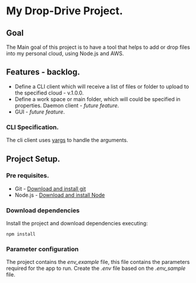# My Drop-Drive Project.
## Goal
The Main goal of this project is to have a tool that helps to add or drop files into my personal cloud, using Node.js and AWS.

## Features - backlog.
+ Define a CLI client which will receive a list of files or folder to upload to the specified cloud - v.1.0.0.
+ Define a work space or main folder, which will could be specified in properties. Daemon client - _future feature_.
+ GUI - _future feature_.

### CLI Specification.
The cli client uses [yargs](https://www.npmjs.com/package/yargs) to handle the arguments.


## Project Setup.
### Pre requisites.
* Git - [Download and install git](https://git-scm.com/downloads)
* Node.js - [Download and install Node](https://nodejs.org/en/download/)

### Download dependencies 
Install the project and download dependencies executing:
```
npm install
```

### Parameter configuration
The project contains the _env_example_ file, this file contains the parameters required for the app to run.
Create the _.env_ file based on the _.env_sample_ file.



